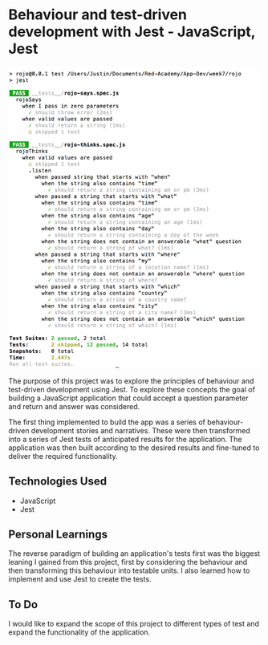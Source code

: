 # Behaviour and test-driven development with Jest - JavaScript, Jest

![alt tag](screen-shot.png)

The purpose of this project was to explore the principles of behaviour and test-driven development using Jest. To explore these concepts 
the goal of building a JavaScript application that could accept a question parameter and return and answer was considered.

The first thing implemented to build the app was a series of behaviour-driven development stories and narratives.  These were then 
transformed into a series of Jest tests of anticipated results for the application.  The application was then built according to the 
desired results and fine-tuned to deliver the required functionality.

## Technologies Used

- JavaScript
- Jest

## Personal Learnings

The reverse paradigm of building an application's tests first was the biggest leaning I gained from this project, first by considering 
the behaviour and then transforming this behaviour into testable units. I also learned how to implement and use Jest to create the tests.

## To Do

I would like to expand the scope of this project to different types of test and expand the functionality of the application.